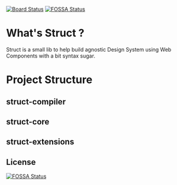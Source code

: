 [![Board Status](https://dev.azure.com/struc-js/25b53cdd-1255-43b0-9414-072716a59bf7/ed1c8005-dd89-4264-a9f2-59ab2ba86819/_apis/work/boardbadge/77541daf-efae-4b7e-9c6b-4334d1398d31)](https://dev.azure.com/struc-js/25b53cdd-1255-43b0-9414-072716a59bf7/_boards/board/t/ed1c8005-dd89-4264-a9f2-59ab2ba86819/Microsoft.RequirementCategory)
[![FOSSA Status](https://app.fossa.io/api/projects/git%2Bgithub.com%2Fstruct-js%2Fstruct.svg?type=shield)](https://app.fossa.io/projects/git%2Bgithub.com%2Fstruct-js%2Fstruct?ref=badge_shield)

# What's Struct ?

Struct is a small lib to help build agnostic Design System using Web Components with a bit syntax sugar.

# Project Structure 
## struct-compiler

## struct-core

## struct-extensions

## License
[![FOSSA Status](https://app.fossa.io/api/projects/git%2Bgithub.com%2Fstruct-js%2Fstruct.svg?type=large)](https://app.fossa.io/projects/git%2Bgithub.com%2Fstruct-js%2Fstruct?ref=badge_large)